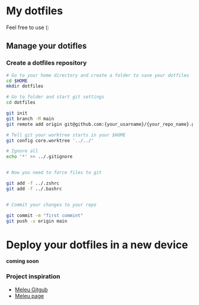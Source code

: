 # My dotfiles

Feel free to use (:


## Manage your dotifles 

### Create a dotfiles repository


``` sh
# Go to your home directory and create a folder to save your dotfiles
cd $HOME
mkdir dotfiles

# Go to folder and start git settings
cd dotfiles

git init
git branch -M main
git remote add origin git@github.com:{your_usarname}/{your_repo_name}.git

# Tell git your worktree starts in your $HOME
git config core.worktree '../../'

# Ignore all
echo '*' >> ../.gitignore


# Now you need to force files to git

git add -f ../.zshrc
git add -f ../.bashrc


# Commit your changes to your repo

git commit -m "first commint"
git push -u origin main
```


# Deploy your dotfiles in a new device

**coming soon**


### Project inspiration
  - [Meleu Gitgub](https://github.com/meleu/.dotfiles)
  - [Meleu page](https://meleu.sh/dotfiles/)
 
